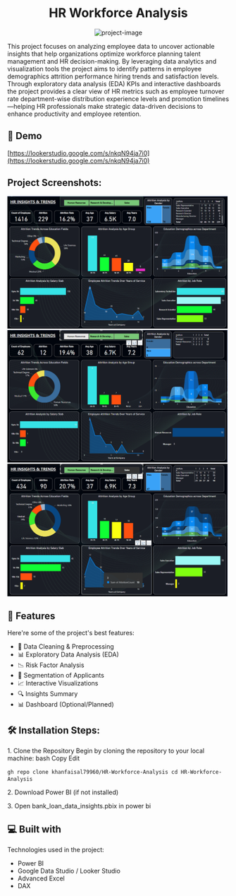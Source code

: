 <h1 align="center" id="title">HR Workforce Analysis</h1>

<p align="center"><img src="https://socialify.git.ci/khanfaisal79960/HR-Workforce-Analysis/image?language=1&amp;name=1&amp;owner=1&amp;theme=Dark" alt="project-image"></p>

<p id="description">This project focuses on analyzing employee data to uncover actionable insights that help organizations optimize workforce planning talent management and HR decision-making. By leveraging data analytics and visualization tools the project aims to identify patterns in employee demographics attrition performance hiring trends and satisfaction levels. Through exploratory data analysis (EDA) KPIs and interactive dashboards the project provides a clear view of HR metrics such as employee turnover rate department-wise distribution experience levels and promotion timelines—helping HR professionals make strategic data-driven decisions to enhance productivity and employee retention.</p>

<h2>🚀 Demo</h2>

[https://lookerstudio.google.com/s/nkqN94ja7i0](https://lookerstudio.google.com/s/nkqN94ja7i0)

<h2>Project Screenshots:</h2>

<img src="assets/dashboard.png" alt="project-screenshot" width="500" height="300/">

<img src="assets/preview.png" alt="project-screenshot" width="500" height="300/">

<img src="assets/sales.png" alt="project-screenshot" width="500" height="300/">

  
  
<h2>🧐 Features</h2>

Here're some of the project's best features:

*   📌 Data Cleaning & Preprocessing
*   📊 Exploratory Data Analysis (EDA)
*   📉 Risk Factor Analysis
*   📁 Segmentation of Applicants
*   📈 Interactive Visualizations
*   🔍 Insights Summary
*   📊 Dashboard (Optional/Planned)

<h2>🛠️ Installation Steps:</h2>

<p>1. Clone the Repository Begin by cloning the repository to your local machine: bash Copy Edit</p>

```
gh repo clone khanfaisal79960/HR-Workforce-Analysis cd HR-Workforce-Analysis
```

<p>2. Download Power BI (if not installed)</p>

<p>3. Open bank_loan_data_insights.pbix in power bi</p>

  
  
<h2>💻 Built with</h2>

Technologies used in the project:

*   Power BI
*   Google Data Studio / Looker Studio
*   Advanced Excel
*   DAX
